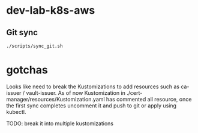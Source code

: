 # dev-lab-k8s-aws

## Git sync

```bash
./scripts/sync_git.sh 
```

# gotchas
Looks like need to break the Kustomizations to add resources such as ca-issuer / vault-issuer. 
As of now Kustomization in ./cert-manager/resources/Kustomization.yaml has commented all resource, once the first sync completes uncomment it and push to git or apply using kubectl. 

TODO: break it into multiple kustomizations